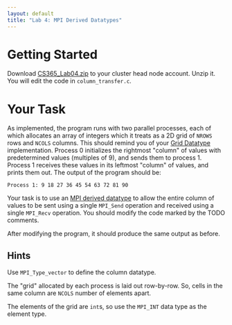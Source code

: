 ```yaml
---
layout: default
title: "Lab 4: MPI Derived Datatypes"
---
```


# Getting Started

Download [CS365\_Lab04.zip](CS365_Lab04.zip) to your cluster head node account. Unzip it.  You will edit the code in `column_transfer.c`.

# Your Task

As implemented, the program runs with two parallel processes, each of which allocates an array of integers which it treats as a 2D grid of `NROWS` rows and `NCOLS` columns.  This should remind you of your [Grid Datatype](../assign/assign01.html) implementation.  Process 0 initializes the rightmost "column" of values with predetermined values (multiples of 9), and sends them to process 1.  Process 1 receives these values in its leftmost "column" of values, and prints them out.  The output of the program should be:

	Process 1: 9 18 27 36 45 54 63 72 81 90

Your task is to use an [MPI derived datatype](../lectures/lecture06.html) to allow the entire column of values to be sent using a single `MPI_Send` operation and received using a single `MPI_Recv` operation.  You should modify the code marked by the TODO comments.

After modifying the program, it should produce the same output as before.

## Hints

Use `MPI_Type_vector` to define the column datatype.

The "grid" allocated by each process is laid out row-by-row.  So, cells in the same column are `NCOLS` number of elements apart.

The elements of the grid are `int`s, so use the `MPI_INT` data type as the element type.
